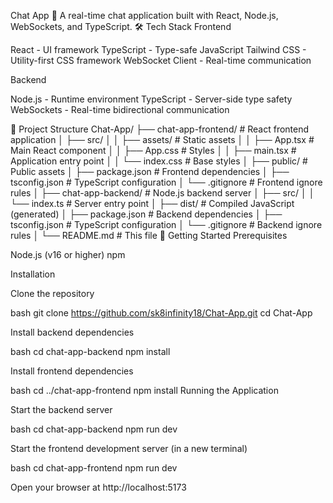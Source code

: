 Chat App 💬
A real-time chat application built with React, Node.js, WebSockets, and TypeScript.
🛠️ Tech Stack
Frontend

React - UI framework
TypeScript - Type-safe JavaScript
Tailwind CSS - Utility-first CSS framework
WebSocket Client - Real-time communication

Backend

Node.js - Runtime environment
TypeScript - Server-side type safety
WebSockets - Real-time bidirectional communication

📁 Project Structure
Chat-App/
├── chat-app-frontend/          # React frontend application
│   ├── src/
│   │   ├── assets/            # Static assets
│   │   ├── App.tsx            # Main React component
│   │   ├── App.css            # Styles
│   │   ├── main.tsx           # Application entry point
│   │   └── index.css          # Base styles
│   ├── public/                # Public assets
│   ├── package.json           # Frontend dependencies
│   ├── tsconfig.json          # TypeScript configuration
│   └── .gitignore             # Frontend ignore rules
│
├── chat-app-backend/           # Node.js backend server
│   ├── src/
│   │   └── index.ts           # Server entry point
│   ├── dist/                  # Compiled JavaScript (generated)
│   ├── package.json           # Backend dependencies
│   ├── tsconfig.json          # TypeScript configuration
│   └── .gitignore             # Backend ignore rules
│
└── README.md                  # This file
🚀 Getting Started
Prerequisites

Node.js (v16 or higher)
npm

Installation

Clone the repository

bash   git clone https://github.com/sk8infinity18/Chat-App.git
   cd Chat-App

Install backend dependencies

bash   cd chat-app-backend
   npm install

Install frontend dependencies

bash   cd ../chat-app-frontend
   npm install
Running the Application

Start the backend server

bash   cd chat-app-backend
   npm run dev

Start the frontend development server (in a new terminal)

bash   cd chat-app-frontend
   npm run dev

Open your browser at http://localhost:5173

